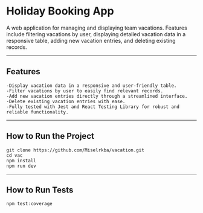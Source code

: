 # Holiday Booking App

A web application for managing and displaying team vacations. Features include filtering vacations by user, displaying detailed vacation data in a responsive table, adding new vacation entries, and deleting existing records.

---

## **Features**

    -Display vacation data in a responsive and user-friendly table.
    -Filter vacations by user to easily find relevant records.
    -Add new vacation entries directly through a streamlined interface.
    -Delete existing vacation entries with ease.
    -Fully tested with Jest and React Testing Library for robust and reliable functionality.

---

## **How to Run the Project**

    git clone https://github.com/Miselrkba/vacation.git
    cd vac
    npm install
    npm run dev

---

## **How to Run Tests**

    npm test:coverage
